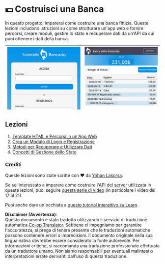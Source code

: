 <!--
CO_OP_TRANSLATOR_METADATA:
{
  "original_hash": "830359535306594b448db6575ce5cdee",
  "translation_date": "2025-08-26T00:03:38+00:00",
  "source_file": "7-bank-project/README.md",
  "language_code": "it"
}
-->
# :dollar: Costruisci una Banca

In questo progetto, imparerai come costruire una banca fittizia. Queste lezioni includono istruzioni su come strutturare un'app web e fornire percorsi, creare moduli, gestire lo stato e recuperare dati da un'API da cui puoi ottenere i dati della banca.

| ![Screen1](../../../translated_images/screen1.baccbba0f1f93364672eb250d2fbd21574bb1caf79a2155022dc098a741cbdfe.it.png) | ![Screen2](../../../translated_images/screen2.123c82a831a1d14ab2061994be2fa5de9cec1ce651047217d326d4773a6348e4.it.png) |
|--------------------------------|--------------------------------|

## Lezioni

1. [Template HTML e Percorsi in un'App Web](1-template-route/README.md)
2. [Crea un Modulo di Login e Registrazione](2-forms/README.md)
3. [Metodi per Recuperare e Utilizzare Dati](3-data/README.md)
4. [Concetti di Gestione dello Stato](4-state-management/README.md)

### Crediti

Queste lezioni sono state scritte con :hearts: da [Yohan Lasorsa](https://twitter.com/sinedied).

Se sei interessato a imparare come costruire l'[API del server](/7-bank-project/api/README.md) utilizzata in queste lezioni, puoi seguire [questa serie di video](https://aka.ms/NodeBeginner) (in particolare i video dal 17 al 21).

Puoi anche dare un'occhiata a [questo tutorial interattivo su Learn](https://aka.ms/learn/express-api).

**Disclaimer (Avvertenza)**:  
Questo documento è stato tradotto utilizzando il servizio di traduzione automatica [Co-op Translator](https://github.com/Azure/co-op-translator). Sebbene ci impegniamo per garantire l'accuratezza, si prega di tenere presente che le traduzioni automatiche possono contenere errori o imprecisioni. Il documento originale nella sua lingua nativa dovrebbe essere considerato la fonte autorevole. Per informazioni critiche, si raccomanda una traduzione professionale effettuata da un traduttore umano. Non siamo responsabili per eventuali malintesi o interpretazioni errate derivanti dall'uso di questa traduzione.
